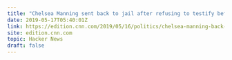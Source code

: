 ```yaml
---
title: "Chelsea Manning sent back to jail after refusing to testify before a grand jury"
date: 2019-05-17T05:40:01Z
link: https://edition.cnn.com/2019/05/16/politics/chelsea-manning-back-to-jail/index.html?utm_medium=RSS&utm_source=hune
site: edition.cnn.com
topic: Hacker News
draft: false
---
```

